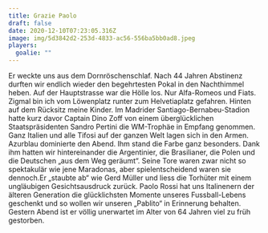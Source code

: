 ```yaml
---
title: Grazie Paolo
draft: false
date: 2020-12-10T07:23:05.316Z
image: img/5d3842d2-253d-4833-ac56-556ba5bb0ad8.jpeg
players:
  goalie: ""
---
```

Er weckte uns aus dem Dornröschenschlaf. Nach 44 Jahren Abstinenz durften wir endlich wieder den begehrtesten Pokal in den Nachthimmel heben. Auf der Hauptstrasse war die Hölle los. Nur Alfa-Romeos und Fiats. Zigmal bin ich vom Löwenplatz runter zum Helvetiaplatz gefahren. Hinten auf dem Rücksitz meine Kinder. Im Madrider Santiago-Bernabeu-Stadion hatte kurz davor Captain Dino Zoff von einem überglücklichen Staatspräsidenten Sandro Pertini die WM-Trophäe in Empfang genommen. Ganz Italien und alle Tifosi auf der ganzen Welt lagen sich in den Armen. Azurblau dominierte den Abend. Ihm stand die Farbe ganz besonders. Dank ihm hatten wir hintereinander die Argentinier, die Brasilianer, die Polen und die Deutschen „aus dem Weg geräumt“. Seine Tore waren zwar nicht so spektakulär wie jene Maradonas, aber spielentscheidend waren sie dennoch.Er „staubte ab“ wie Gerd Müller und liess die Torhüter mit einem ungläubigen Gesichtsausdruck zurück. Paolo Rossi hat uns Italinenern der älteren Generation die glücklichsten Momente unseres Fussball-Lebens geschenkt und so wollen wir unseren „Pablito“ in Erinnerung behalten. Gestern Abend ist er völlig unerwartet im Alter von 64 Jahren viel zu früh gestorben.